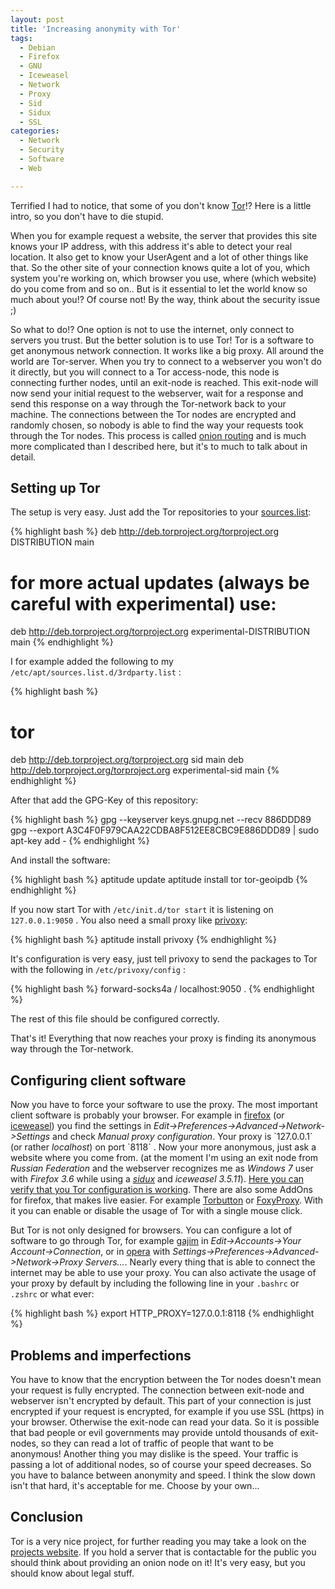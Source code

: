 ```yaml
---
layout: post
title: 'Increasing anonymity with Tor'
tags:
  - Debian
  - Firefox
  - GNU
  - Iceweasel
  - Network
  - Proxy
  - Sid
  - Sidux
  - SSL
categories:
  - Network
  - Security
  - Software
  - Web

---
```


Terrified I had to notice, that some of you don't know <a href="https://www.torproject.org/">Tor</a>!? Here is a little intro, so you don't have to die stupid.

When you for example request a website, the server that provides this site knows your IP address, with this address it's able to detect your real location. It also get to know your UserAgent and a lot of other things like that. So the other site of your connection knows quite a lot of you, which system you're working on, which browser you use, where (which website) do you come from and so on..
But is it essential to let the world know so much about you!? Of course not! By the way, think about the security issue ;)

So what to do!? One option is not to use the internet, only connect to servers you trust. But the better solution is to use Tor! Tor is a software to get anonymous network connection. It works like a big proxy. All around the world are Tor-server. When you try to connect to a webserver you won't do it directly, but you will connect to a Tor access-node, this node is connecting further nodes, until an exit-node is reached. This exit-node will now send your initial request to the webserver, wait for a response and send this response on a way through the Tor-network back to your machine. The connections between the Tor nodes are encrypted and randomly chosen, so nobody is able to find the way your requests took through the Tor nodes. This process is called <a href="http://en.wikipedia.org/wiki/Onion_routing">onion routing</a> and is much more complicated than I described here, but it's to much to talk about in detail.

<h2>Setting up Tor</h2>
The setup is very easy. Just add the Tor repositories to your <a href="http://wiki.debian.org/SourcesList">sources.list</a>:


{% highlight bash %}
deb     http://deb.torproject.org/torproject.org DISTRIBUTION main
# for more actual updates (always be careful with experimental) use:
deb     http://deb.torproject.org/torproject.org experimental-DISTRIBUTION main
{% endhighlight %}


I for example added the following to my  `/etc/apt/sources.list.d/3rdparty.list` :


{% highlight bash %}
# tor
deb     http://deb.torproject.org/torproject.org sid main
deb     http://deb.torproject.org/torproject.org experimental-sid main
{% endhighlight %}


After that add the GPG-Key of this repository:


{% highlight bash %}
gpg --keyserver keys.gnupg.net --recv 886DDD89
gpg --export A3C4F0F979CAA22CDBA8F512EE8CBC9E886DDD89 | sudo apt-key add -
{% endhighlight %}


And install the software:


{% highlight bash %}
aptitude update
aptitude install tor tor-geoipdb
{% endhighlight %}


If you now start Tor with  `/etc/init.d/tor start`  it is listening on  `127.0.0.1:9050` .
You also need a small proxy like <a href="http://www.privoxy.org/">privoxy</a>:


{% highlight bash %}
aptitude install privoxy
{% endhighlight %}


It's configuration is very easy, just tell privoxy to send the packages to Tor with the following in  `/etc/privoxy/config` :


{% highlight bash %}
forward-socks4a / localhost:9050 .
{% endhighlight %}


The rest of this file should be configured correctly.

That's it! Everything that now reaches your proxy is finding its anonymous way through the Tor-network.

<h2>Configuring client software</h2>
Now you have to force your software to use the proxy. The most important client software is probably your browser. For example in <a href="http://www.mozilla-europe.org/en/firefox/">firefox</a> (or <a href="http://en.wikipedia.org/wiki/Mozilla_Corporation_software_rebranded_by_the_Debian_project">iceweasel</a>) you find the settings in <em>Edit->Preferences->Advanced->Network->Settings</em> and check <em>Manual proxy configuration</em>. Your proxy is  `127.0.0.1`  (or rather <em>localhost</em>) on port  `8118` . 
Now your more anonymous, just ask a website where you come from. (at the moment I'm using an exit node from <em>Russian Federation</em> and the webserver recognizes me as <em>Windows 7</em> user with <em>Firefox 3.6</em> while using a <em><a href="http://sidux.com/">sidux</a></em> and <em>iceweasel 3.5.11</em>). <a href="https://check.torproject.org/">Here you can verify that you Tor configuration is working</a>.
There are also some AddOns for firefox, that makes live easier. For example <a href="https://addons.mozilla.org/en-US/firefox/addon/2275/">Torbutton</a> or <a href="https://addons.mozilla.org/en-US/firefox/addon/2464/">FoxyProxy</a>. With it you can enable or disable the usage of Tor with a single mouse click.

But Tor is not only designed for browsers. You can configure a lot of software to go through Tor, for example <a href="http://www.gajim.org/">gajim</a> in <em>Edit->Accounts->Your Account->Connection</em>, or in <a href="http://www.opera.com/">opera</a> with <em>Settings->Preferences->Advanced->Network->Proxy Servers...</em>. Nearly every thing that is able to connect the internet may be able to use your proxy.
You can also activate the usage of your proxy by default by including the following line in your  `.bashrc`  or  `.zshrc`  or what ever:


{% highlight bash %}
export HTTP_PROXY=127.0.0.1:8118
{% endhighlight %}



<h2>Problems and imperfections</h2>
You have to know that the encryption between the Tor nodes doesn't mean your request is fully encrypted. The connection between exit-node and webserver isn't encrypted by default. This part of your connection is just encrypted if your request is encrypted, for example if you use SSL (https) in your browser. Otherwise the exit-node can read your data.
So it is possible that bad people or evil governments may provide untold thousands of exit-nodes, so they can read a lot of traffic of people that want to be anonymous!
Another thing you may dislike is the speed. Your traffic is passing a lot of additional nodes, so of course your speed decreases. So you have to balance between anonymity and speed. I think the slow down isn't that hard, it's acceptable for me. Choose by your own...

<h2>Conclusion</h2>
Tor is a very nice project, for further reading you may take a look on the <a href="https://www.torproject.org/">projects website</a>.
If you hold a server that is contactable for the public you should think about providing an onion node on it! It's very easy, but you should know about legal stuff.
